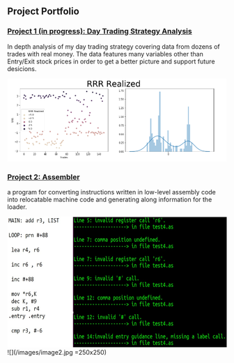 

## Project Portfolio


### [Project 1 (in progress): Day Trading Strategy Analysis](https://github.com/zoxfog/Day-Trading-Analysis)

In depth analysis of my day trading strategy covering data from dozens of trades with real money. The data features many variables other than Entry/Exit stock prices in order to get a better picture and support future desicions. 


![](/images/image1.png)




### [Project 2: Assembler](https://github.com/zoxfog/Assembler-Project)

a program for converting instructions written in low-level assembly code into relocatable machine code and generating along information for the loader.



<img src="/images/image2.jpg" width="900" height="300">
![](/images/image2.jpg =250x250)
